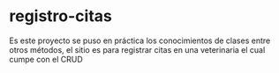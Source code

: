 # registro-citas
Es este proyecto se puso en práctica los conocimientos de clases entre otros métodos, el sitio es para registrar citas en una veterinaria el cual  cumpe con el CRUD

